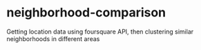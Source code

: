 # neighborhood-comparison
Getting location data using foursquare API, then clustering similar neighborhoods in different areas
